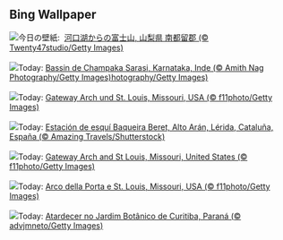 ## Bing Wallpaper
![](https://www.bing.com/th?id=OHR.MtFujiSunrise_JA-JP0451320828_UHD.jpg&w=1000)今日の壁紙: &nbsp;[河口湖からの富士山, 山梨県 南都留郡 (© Twenty47studio/Getty Images)](https://www.bing.com/th?id=OHR.MtFujiSunrise_JA-JP0451320828_UHD.jpg)
<br><br/>
![](https://www.bing.com/th?id=OHR.ChampakaSarasi_FR-FR2567169417_UHD.jpg&w=1000)Today: [Bassin de Champaka Sarasi, Karnataka, Inde (© Amith Nag Photography/Getty Images)hotography/Getty Images)](https://www.bing.com/th?id=OHR.ChampakaSarasi_FR-FR2567169417_UHD.jpg)
<br><br/>
![](https://www.bing.com/th?id=OHR.StLouisArch_DE-DE5694184268_UHD.jpg&w=1000)Today: [Gateway Arch und St. Louis, Missouri, USA (© f11photo/Getty Images)](https://www.bing.com/th?id=OHR.StLouisArch_DE-DE5694184268_UHD.jpg)
<br><br/>
![](https://www.bing.com/th?id=OHR.SkiResortBaqueiraBeret_ES-ES4946875842_UHD.jpg&w=1000)Today: [Estación de esquí Baqueira Beret, Alto Arán, Lérida, Cataluña, España (© Amazing Travels/Shutterstock)](https://www.bing.com/th?id=OHR.SkiResortBaqueiraBeret_ES-ES4946875842_UHD.jpg)
<br><br/>
![](https://www.bing.com/th?id=OHR.StLouisArch_EN-GB0667383384_UHD.jpg&w=1000)Today: [Gateway Arch and St Louis, Missouri, United States (© f11photo/Getty Images)](https://www.bing.com/th?id=OHR.StLouisArch_EN-GB0667383384_UHD.jpg)
<br><br/>
![](https://www.bing.com/th?id=OHR.StLouisArch_IT-IT9390622803_UHD.jpg&w=1000)Today: [Arco della Porta e St. Louis, Missouri, USA (© f11photo/Getty Images)](https://www.bing.com/th?id=OHR.StLouisArch_IT-IT9390622803_UHD.jpg)
<br><br/>
![](https://www.bing.com/th?id=OHR.PalaciodeCristalCuritiba_PT-BR6693947310_UHD.jpg&w=1000)Today: [Atardecer no Jardim Botânico de Curitiba, Paraná (© advjmneto/Getty Images)](https://www.bing.com/th?id=OHR.PalaciodeCristalCuritiba_PT-BR6693947310_UHD.jpg)
<br><br/>
